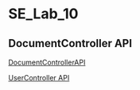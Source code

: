 # SE_Lab_10

## DocumentController API
 [DocumentControllerAPI](https://app.swaggerhub.com/apis/KSNAVODAYAN2005/DocumentConroller/1.0.0)

[UserController API](https://app.swaggerhub.com/apis/KSNAVODAYAN2005/User-Controller/1.0.0)
